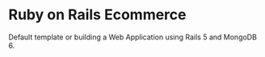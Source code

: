 # Ruby on Rails Ecommerce
Default template or building a Web Application using Rails 5 and MongoDB 6. 
